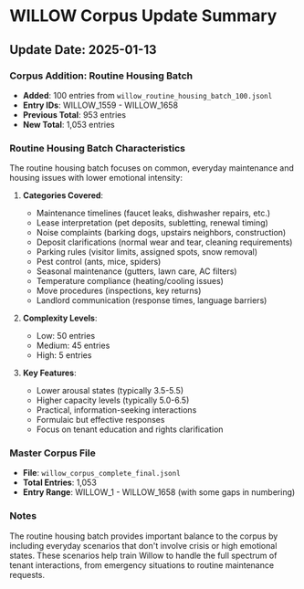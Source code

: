 # WILLOW Corpus Update Summary

## Update Date: 2025-01-13

### Corpus Addition: Routine Housing Batch
- **Added**: 100 entries from `willow_routine_housing_batch_100.jsonl`
- **Entry IDs**: WILLOW_1559 - WILLOW_1658
- **Previous Total**: 953 entries
- **New Total**: 1,053 entries

### Routine Housing Batch Characteristics
The routine housing batch focuses on common, everyday maintenance and housing issues with lower emotional intensity:

1. **Categories Covered**:
   - Maintenance timelines (faucet leaks, dishwasher repairs, etc.)
   - Lease interpretation (pet deposits, subletting, renewal timing)
   - Noise complaints (barking dogs, upstairs neighbors, construction)
   - Deposit clarifications (normal wear and tear, cleaning requirements)
   - Parking rules (visitor limits, assigned spots, snow removal)
   - Pest control (ants, mice, spiders)
   - Seasonal maintenance (gutters, lawn care, AC filters)
   - Temperature compliance (heating/cooling issues)
   - Move procedures (inspections, key returns)
   - Landlord communication (response times, language barriers)

2. **Complexity Levels**:
   - Low: 50 entries
   - Medium: 45 entries  
   - High: 5 entries

3. **Key Features**:
   - Lower arousal states (typically 3.5-5.5)
   - Higher capacity levels (typically 5.0-6.5)
   - Practical, information-seeking interactions
   - Formulaic but effective responses
   - Focus on tenant education and rights clarification

### Master Corpus File
- **File**: `willow_corpus_complete_final.jsonl`
- **Total Entries**: 1,053
- **Entry Range**: WILLOW_1 - WILLOW_1658 (with some gaps in numbering)

### Notes
The routine housing batch provides important balance to the corpus by including everyday scenarios that don't involve crisis or high emotional states. These scenarios help train Willow to handle the full spectrum of tenant interactions, from emergency situations to routine maintenance requests.